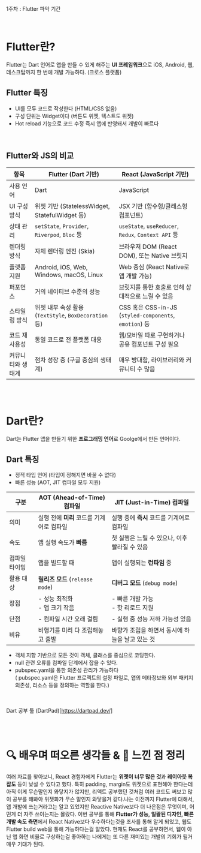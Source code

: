 1주차 : Flutter 파악 기간

<br>

# Flutter란?

Flutter는 Dart 언어로 앱을 만들 수 있게 해주는 **UI 프레임워크**으로 iOS, Android, 웹, 데스크탑까지 한 번에 개발 가능하다. (크로스 플랫폼)

## Flutter 특징

- UI를 모두 코드로 작성한다 (HTML/CSS 없음)
- 구성 단위는 Widget이다 (버튼도 위젯, 텍스트도 위젯)
- Hot reload 기능으로 코드 수정 즉시 앱에 반영돼서 개발이 빠르다

<br>

## Flutter와 JS의 비교

| 항목              | Flutter (Dart 기반)                                   | React (JavaScript 기반)                                |
| ----------------- | ----------------------------------------------------- | ------------------------------------------------------ |
| 사용 언어         | Dart                                                  | JavaScript                                             |
| UI 구성 방식      | 위젯 기반 (StatelessWidget, StatefulWidget 등)        | JSX 기반 (함수형/클래스형 컴포넌트)                    |
| 상태 관리         | `setState`, `Provider`, `Riverpod`, `Bloc` 등         | `useState`, `useReducer`, `Redux`, `Context API` 등    |
| 렌더링 방식       | 자체 렌더링 엔진 (Skia)                               | 브라우저 DOM (React DOM), 또는 Native 브릿지           |
| 플랫폼 지원       | Android, iOS, Web, Windows, macOS, Linux              | Web 중심 (React Native로 앱 개발 가능)                 |
| 퍼포먼스          | 거의 네이티브 수준의 성능                             | 브릿지를 통한 호출로 인해 상대적으로 느릴 수 있음      |
| 스타일링 방식     | 위젯 내부 속성 활용 (`TextStyle`, `BoxDecoration` 등) | CSS 혹은 CSS-in-JS (`styled-components`, `emotion`) 등 |
| 코드 재사용성     | 동일 코드로 전 플랫폼 대응                            | 웹/모바일 따로 구현하거나 공유 컴포넌트 구성 필요      |
| 커뮤니티와 생태계 | 점차 성장 중 (구글 중심의 생태계)                     | 매우 방대함, 라이브러리와 커뮤니티 수 많음             |

<br><br>

# Dart란?

Dart는 Flutter 앱을 만들기 위한 **프로그래밍 언어**로 Goolge에서 만든 언어이다.

## Dart 특징

- 정적 타입 언어 (타입이 정해지면 바꿀 수 없다)
- 빠른 성능 (AOT, JIT 컴파일 모두 지원)

| 구분          | AOT (Ahead-of-Time) 컴파일                | JIT (Just-in-Time) 컴파일                       |
| ------------- | ----------------------------------------- | ----------------------------------------------- |
| 의미          | 실행 전에 **미리** 코드를 기계어로 컴파일 | 실행 중에 **즉시** 코드를 기계어로 컴파일       |
| 속도          | 앱 실행 속도가 **빠름**                   | 첫 실행은 느릴 수 있으나, 이후 빨라질 수 있음   |
| 컴파일 타이밍 | 앱을 빌드할 때                            | 앱이 실행되는 **런타임** 중                     |
| 활용 대상     | **릴리즈 모드** (`release mode`)          | **디버그 모드** (`debug mode`)                  |
| 장점          | - 성능 최적화<br>- 앱 크기 작음           | - 빠른 개발 가능<br>- 핫 리로드 지원            |
| 단점          | - 컴파일 시간 오래 걸림                   | - 실행 중 성능 저하 가능성 있음                 |
| 비유          | 비행기를 미리 다 조립해놓고 출발          | 바향가 조립을 하면서 동시에 하늘을 날고 있는 것 |

- 객체 지향 기반으로 모든 것이 객체, 클래스를 중심으로 코딩한다.
- null 관련 오류를 컴파일 단계에서 잡을 수 있다.
- pubspec.yaml을 통한 의존성 관리가 가능하다  
  ( pubspec.yaml은 Flutter 프로젝트의 설정 파일로, 앱의 메타정보와 외부 패키지 의존성, 리소스 등을 정의하는 역할을 한다.)

<br><br>
Dart 공부 툴
(DartPad)[https://dartpad.dev/]

<br><br>

# 🔍 배우며 떠오른 생각들 & 💭 느낀 점 정리

여러 자료를 찾아보니, React 경험자에게 Flutter는 **위젯이 너무 많은 것**과 **레이아웃 복잡도** 등이 낯설 수 있다고 했다. 특히 padding, margin도 위젯으로 표현해야 한다는데 아직 이게 무슨말인지 와닿지가 않지만, 리액트 공부했던 것처럼 여러 코드도 써보고 많이 공부를 해봐야 위젯화가 무슨 말인지 와닿을거 같다.나는 이전까지 Flutter에 대해서, 앱 개발에 쓰는거라고는 알고 있었지만 Reactive Native보다 더 나은점은 무엇이며, 어떤게 더 자주 쓰이는지는 몰랐다. 이번 공부를 통해 **Flutter가 성능, 일괄된 디자인, 빠른 개발 속도 측면**에서 React Native보다 우수하다는것을 조사를 통해 알게 되었고, 웹도 Flutter build web을 통해 가능하다는걸 알았다. 현재도 React를 공부하면서, 웹이 아닌 앱 화면 비율로 구상하는걸 좋아하는 나에게는 또 다른 재미있는 개발의 기회가 될거 매우 기대가 된다.
